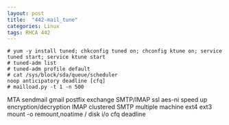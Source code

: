 ```yaml
---
layout: post
title:  "442-mail_tune"
categories: Linux
tags: RHCA 442
---
```


```
# yum -y install tuned; chkconfig tuned on; chconfig ktune on; service tuned start; service ktune start
# tuned-adm list
# tuned-adm profile default
# cat /sys/block/sda/queue/scheduler
noop anticipatory deadline [cfq]
# mailload.py -t 1 -n 500
```

MTA sendmail gmail postfix exchange
SMTP/IMAP ssl aes-ni speed up encryption/decryption
IMAP clustered
SMTP multiple machine
ext4 ext3
mount -o remount,noatime /
disk i/o cfq deadline

